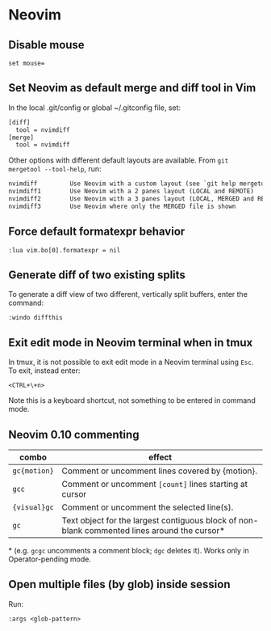 # Neovim

## Disable mouse

```vim
set mouse=
```

## Set Neovim as default merge and diff tool in Vim

In the local .git/config or global ~/.gitconfig file, set:

```txt
[diff]
  tool = nvimdiff
[merge]
  tool = nvimdiff
```

Other options with different default layouts are available. From
`git mergetool --tool-help`, run:

```txt
nvimdiff         Use Neovim with a custom layout (see `git help mergetool`'s `BACKEND SPECIFIC HINTS` section)
nvimdiff1        Use Neovim with a 2 panes layout (LOCAL and REMOTE)
nvimdiff2        Use Neovim with a 3 panes layout (LOCAL, MERGED and REMOTE)
nvimdiff3        Use Neovim where only the MERGED file is shown
```

## Force default formatexpr behavior

```vim
:lua vim.bo[0].formatexpr = nil
```

## Generate diff of two existing splits

To generate a diff view of two different, vertically split buffers, enter the
command:

```vim
:windo diffthis
```

## Exit edit mode in Neovim terminal when in tmux

In tmux, it is not possible to exit edit mode in a Neovim terminal using `Esc`.
To exit, instead enter:

```
<CTRL+\+n>
```

Note this is a keyboard shortcut, not something to be entered in command mode.

## Neovim 0.10 commenting

| combo        | effect                                                                                        |
| ------------ | --------------------------------------------------------------------------------------------- |
| `gc{motion}` | Comment or uncomment lines covered by {motion}.                                               |
| `gcc`        | Comment or uncomment `[count]` lines starting at cursor                                       |
| `{visual}gc` | Comment or uncomment the selected line(s).                                                    |
| `gc`         | Text object for the largest contiguous block of non-blank commented lines around the cursor\* |

\* (e.g. `gcgc` uncomments a comment block; `dgc` deletes it). Works only in
Operator-pending mode.

## Open multiple files (by glob) inside session

Run:

```vim
:args <glob-pattern>
```
